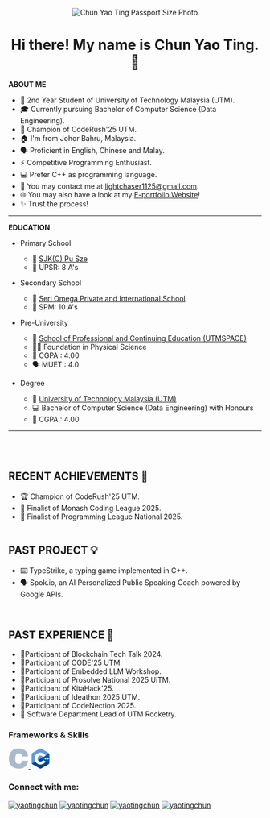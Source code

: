 <p align="center"> <img width="200" height="250" alt="Chun Yao Ting Passport Size Photo" src="https://github.com/user-attachments/assets/f7112316-b2a2-4233-9065-4c155b2d2cbf" /> <p></p>
<h1 align="center"> Hi there! My name is Chun Yao Ting. 👋 </h1>

**ABOUT ME**
- 🏫 2nd Year Student of University of Technology Malaysia (UTM). 
- 🎓 Currently pursuing Bachelor of Computer Science (Data Engineering). 
- 🥇 Champion of CodeRush'25 UTM.
- 🏠 I'm from Johor Bahru, Malaysia.
- 🗣 Proficient in English, Chinese and Malay.
- ⚡ Competitive Programming Enthusiast.
- 💻 Prefer C++ as programming language.
- 📧 You may contact me at [lightchaser1125@gmail.com](mailto:lightchaser1125@gmail.com).
- 🌐 You may also have a look at my [E-portfolio Website](https://yaotingchun.github.io/)!
- ✨ Trust the process! 

***

**EDUCATION**
* Primary School
  - 📍 [SJK(C) Pu Sze](https://www.facebook.com/sjkcpuszeskudai) 
  - 📝 UPSR: 8 A's

* Secondary School
  - 📍 [Seri Omega Private and International School](https://www.seriomega.edu.my/)
  - 📝 SPM: 10 A's

* Pre-University
  - 📍 [School of Professional and Continuing Education (UTMSPACE)](https://utmspace.edu.my/)
  - 👨‍🎓 Foundation in Physical Science
  - 📝 CGPA : 4.00
  - 🗣️ MUET : 4.0
 
* Degree
  - 📍 [University of Technology Malaysia (UTM)](https://www.utm.my/)
  - 💻 Bachelor of Computer Science (Data Engineering) with Honours
  - 📝 CGPA : 4.00

***

<br><br>
## RECENT ACHIEVEMENTS 🥇
- 🏆 Champion of CodeRush'25 UTM.
- 🌟 Finalist of Monash Coding League 2025.
- 🌟 Finalist of Programming League National 2025.
<br><br>

## PAST PROJECT 💡
- ⌨️ TypeStrike, a typing game implemented in C++.
- 🗣️ Spok.io, an AI Personalized Public Speaking Coach powered by Google APIs.
<br>

## PAST EXPERIENCE 💼
- 🌟Participant of Blockchain Tech Talk 2024.
- 🌟Participant of CODE'25 UTM.
- 🌟Participant of Embedded LLM Workshop.
- 🌟Participant of Prosolve National 2025 UiTM.
- 🌟Participant of KitaHack'25.
- 🌟Participant of Ideathon 2025 UTM.
- 🌟Participant of CodeNection 2025.
- 🚀 Software Department Lead of UTM Rocketry.

<h3 align="left">Frameworks & Skills</h3>
<p align="left"> <a href="https://www.cprogramming.com/" target="_blank" rel="noreferrer"> <img src="https://raw.githubusercontent.com/devicons/devicon/master/icons/c/c-original.svg" alt="c" width="40" height="40"/> </a> <a href="https://www.w3schools.com/cpp/" target="_blank" rel="noreferrer"> <img src="https://raw.githubusercontent.com/devicons/devicon/master/icons/cplusplus/cplusplus-original.svg" alt="cplusplus" width="40" height="40"/> </a> </p>

<h3 align="left">Connect with me:</h3>
<p align="left">

<a href="https://github.com/yaotingchun" target="blank"><img align="center" src="https://raw.githubusercontent.com/rahuldkjain/github-profile-readme-generator/master/src/images/icons/Social/github.svg" alt="yaotingchun" height="40" width="40" /></a>
<a href="https://www.linkedin.com/in/yao-ting-chun-793405347/" target="blank"><img align="center" src="https://raw.githubusercontent.com/rahuldkjain/github-profile-readme-generator/master/src/images/icons/Social/linked-in-alt.svg" alt="yaotingchun" height="40" width="40" /></a>
<a href="https://instagram.com/y.ting_25" target="blank"><img align="center" src="https://raw.githubusercontent.com/rahuldkjain/github-profile-readme-generator/master/src/images/icons/Social/instagram.svg" alt="yaotingchun" height="40" width="40" /></a>
<a href="https://codeforces.com/profile/TehOLimauAis" target="blank"><img align="center" src="https://raw.githubusercontent.com/rahuldkjain/github-profile-readme-generator/master/src/images/icons/Social/codeforces.svg" alt="yaotingchun" height="40" width="40" /></a>
</p>
